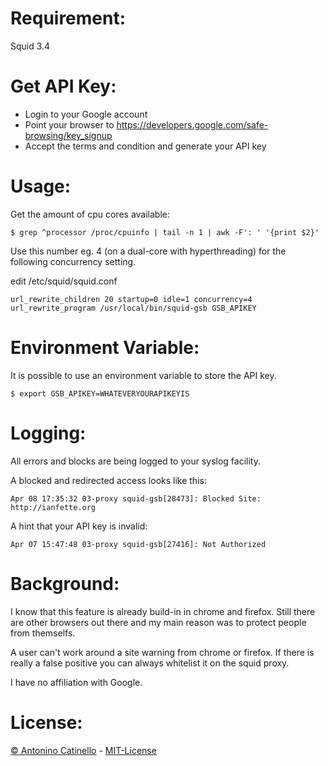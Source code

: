 # Requirement: #

Squid 3.4

# Get API Key: #

- Login to your Google account
- Point your browser to https://developers.google.com/safe-browsing/key_signup
- Accept the terms and condition and generate your API key

# Usage: #

Get the amount of cpu cores available:

    $ grep ^processor /proc/cpuinfo | tail -n 1 | awk -F': ' '{print $2}'

Use this number eg. 4 (on a dual-core with hyperthreading) for the following concurrency setting.

edit /etc/squid/squid.conf

    url_rewrite_children 20 startup=0 idle=1 concurrency=4
    url_rewrite_program /usr/local/bin/squid-gsb GSB_APIKEY

# Environment Variable: #

It is possible to use an environment variable to store the API key.

    $ export GSB_APIKEY=WHATEVERYOURAPIKEYIS

# Logging: #

All errors and blocks are being logged to your syslog facility.

A blocked and redirected access looks like this:

    Apr 08 17:35:32 03-proxy squid-gsb[28473]: Blocked Site: http://ianfette.org

A hint that your API key is invalid:

    Apr 07 15:47:48 03-proxy squid-gsb[27416]: Not Authorized


# Background: #

I know that this feature is already build-in in chrome and firefox. Still there are other browsers out there and my main reason was to protect people from themselfs.

A user can't work around a site warning from chrome or firefox. If there is really a false positive you can always whitelist it on the squid proxy.

I have no affiliation with Google.

# License: #

[&copy; Antonino Catinello][HOME] - [MIT-License][MIT]

[MIT]:https://github.com/catinello/squid-google-safe-browsing/blob/master/LICENSE
[HOME]:http://antonino.catinello.eu
